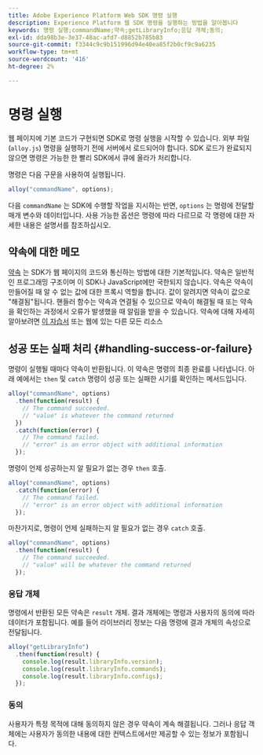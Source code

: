 ```yaml
---
title: Adobe Experience Platform Web SDK 명령 실행
description: Experience Platform 웹 SDK 명령을 실행하는 방법을 알아봅니다
keywords: 명령 실행;commandName;약속;getLibraryInfo;응답 개체;동의;
exl-id: dda98b3e-3e37-48ac-afd7-d8852b785b83
source-git-commit: f3344c9c9b151996d94e40ea85f2b0cf9c9a6235
workflow-type: tm+mt
source-wordcount: '416'
ht-degree: 2%

---
```


# 명령 실행


웹 페이지에 기본 코드가 구현되면 SDK로 명령 실행을 시작할 수 있습니다. 외부 파일(`alloy.js`) 명령을 실행하기 전에 서버에서 로드되어야 합니다. SDK 로드가 완료되지 않으면 명령은 가능한 한 빨리 SDK에서 큐에 올라가 처리합니다.

명령은 다음 구문을 사용하여 실행됩니다.

```javascript
alloy("commandName", options);
```

다음 `commandName` 는 SDK에 수행할 작업을 지시하는 반면, `options` 는 명령에 전달할 매개 변수와 데이터입니다. 사용 가능한 옵션은 명령에 따라 다르므로 각 명령에 대한 자세한 내용은 설명서를 참조하십시오.

## 약속에 대한 메모

[약속](https://developer.mozilla.org/ko-KR/docs/Web/JavaScript/Reference/Global_Objects/Promise) 는 SDK가 웹 페이지의 코드와 통신하는 방법에 대한 기본적입니다. 약속은 일반적인 프로그래밍 구조이며 이 SDK나 JavaScript에만 국한되지 않습니다. 약속은 약속이 만들어질 때 알 수 없는 값에 대한 프록시 역할을 합니다. 값이 알려지면 약속이 값으로 &quot;해결됨&quot;됩니다. 핸들러 함수는 약속과 연결될 수 있으므로 약속이 해결될 때 또는 약속을 확인하는 과정에서 오류가 발생했을 때 알림을 받을 수 있습니다. 약속에 대해 자세히 알아보려면 [이 자습서](https://javascript.info/promise-basics) 또는 웹에 있는 다른 모든 리소스

## 성공 또는 실패 처리 {#handling-success-or-failure}

명령이 실행될 때마다 약속이 반환됩니다. 이 약속은 명령의 최종 완료를 나타냅니다. 아래 예에서는 `then` 및 `catch` 명령이 성공 또는 실패한 시기를 확인하는 메서드입니다.

```javascript
alloy("commandName", options)
  .then(function(result) {
    // The command succeeded.
    // "value" is whatever the command returned
  })
  .catch(function(error) {
    // The command failed.
    // "error" is an error object with additional information
  });
```

명령이 언제 성공하는지 알 필요가 없는 경우 `then` 호출.

```javascript
alloy("commandName", options)
  .catch(function(error) {
    // The command failed.
    // "error" is an error object with additional information
  });
```

마찬가지로, 명령이 언제 실패하는지 알 필요가 없는 경우 `catch` 호출.

```javascript
alloy("commandName", options)
  .then(function(result) {
    // The command succeeded.
    // "value" will be whatever the command returned
  });
```

### 응답 개체

명령에서 반환된 모든 약속은 `result` 개체. 결과 개체에는 명령과 사용자의 동의에 따라 데이터가 포함됩니다. 예를 들어 라이브러리 정보는 다음 명령에 결과 개체의 속성으로 전달됩니다.

```js
alloy("getLibraryInfo")
  .then(function(result) {
    console.log(result.libraryInfo.version);
    console.log(result.libraryInfo.commands);
    console.log(result.libraryInfo.configs);
  });
```

### 동의

사용자가 특정 목적에 대해 동의하지 않은 경우 약속이 계속 해결됩니다. 그러나 응답 객체에는 사용자가 동의한 내용에 대한 컨텍스트에서만 제공할 수 있는 정보가 포함됩니다.
